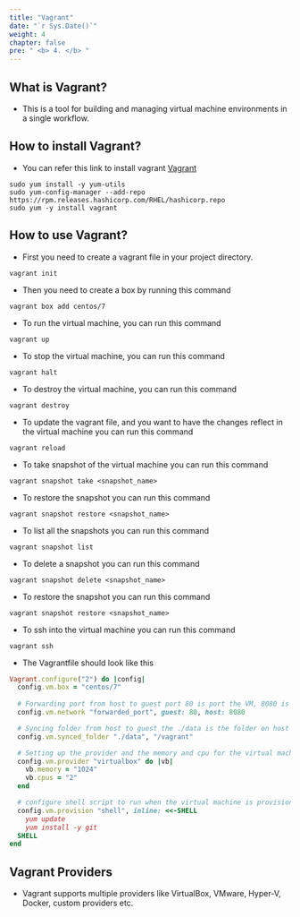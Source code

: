 ```yaml
---
title: "Vagrant"
date: "`r Sys.Date()`"
weight: 4
chapter: false
pre: " <b> 4. </b> "
---
```


## What is Vagrant?
- This is a tool for building and managing virtual machine environments in a single workflow.

## How to install Vagrant?

- You can refer this link to install vagrant [Vagrant](https://developer.hashicorp.com/vagrant/downloads)

```shell
sudo yum install -y yum-utils
sudo yum-config-manager --add-repo https://rpm.releases.hashicorp.com/RHEL/hashicorp.repo
sudo yum -y install vagrant
```

## How to use Vagrant?

- First you need to create a vagrant file in your project directory.

```shell
vagrant init
```

- Then you need to create a box by running this command

```shell
vagrant box add centos/7
```

- To run the virtual machine, you can run this command

```shell
vagrant up
```

- To stop the virtual machine, you can run this command

```shell
vagrant halt
```

- To destroy the virtual machine, you can run this command

```shell
vagrant destroy
```

- To update the vagrant file, and you want to have the changes reflect in the virtual machine you can run this command

```shell
vagrant reload
```

- To take snapshot of the virtual machine you can run this command

```shell
vagrant snapshot take <snapshot_name>
```

- To restore the snapshot you can run this command

```shell
vagrant snapshot restore <snapshot_name>
```

- To list all the snapshots you can run this command

```shell
vagrant snapshot list
```

- To delete a snapshot you can run this command

```shell
vagrant snapshot delete <snapshot_name>
```

- To restore the snapshot you can run this command

```shell
vagrant snapshot restore <snapshot_name>
```

- To ssh into the virtual machine you can run this command

```shell
vagrant ssh
```
- The Vagrantfile should look like this

```ruby
Vagrant.configure("2") do |config|
  config.vm.box = "centos/7"
  
  # Forwarding port from host to guest port 80 is port the VM, 8080 is port on host machine
  config.vm.network "forwarded_port", guest: 80, host: 8080

  # Syncing folder from host to guest the ./data is the folder on host machine and /vagrant is the folder on guest machine  
  config.vm.synced_folder "./data", "/vagrant"

  # Setting up the provider and the memory and cpu for the virtual machine
  config.vm.provider "virtualbox" do |vb|
    vb.memory = "1024"
    vb.cpus = "2"
  end

  # configure shell script to run when the virtual machine is provisioned
  config.vm.provision "shell", inline: <<-SHELL
    yum update
    yum install -y git
  SHELL
end
```
## Vagrant Providers
- Vagrant supports multiple providers like VirtualBox, VMware, Hyper-V, Docker, custom providers etc.


